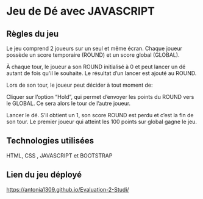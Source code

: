 # Jeu de Dé avec JAVASCRIPT

## Règles du jeu

Le jeu comprend 2 joueurs sur un seul et même écran. Chaque joueur possède un score temporaire (ROUND) et un score global (GLOBAL).

À chaque tour, le joueur a son ROUND initialisé à 0 et peut lancer un dé autant de fois qu'il le souhaite. Le résultat d’un lancer est ajouté au ROUND.

Lors de son tour, le joueur peut décider à tout moment de:

Cliquer sur l’option “Hold”, qui permet d’envoyer les points du ROUND vers le GLOBAL. Ce sera alors le tour de l’autre joueur.

Lancer le dé. S’il obtient un 1, son score ROUND est perdu et c’est la fin de son tour. Le premier joueur qui atteint les 100 points sur global gagne le jeu.

## Technologies utilisées

HTML, CSS , JAVASCRIPT et BOOTSTRAP

## Lien du jeu déployé

https://antonia1309.github.io/Evaluation-2-Studi/
